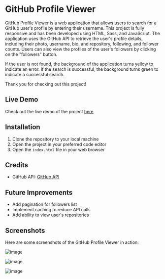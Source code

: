 # GitHub Profile Viewer

GitHub Profile Viewer is a web application that allows users to search for a GitHub user's profile by entering their username. This project is fully responsive and has been developed using HTML, Sass, and JavaScript. The application uses the GitHub API to retrieve the user's profile details, including their photo, username, bio, and repository, following, and follower counts. Users can also view the profiles of the user's followers by clicking on the "followers" button.

If the user is not found, the background of the application turns yellow to indicate an error. If the search is successful, the background turns green to indicate a successful search.

Thank you for checking out this project!

## Live Demo

Check out the live demo of the project [here](https://yasaminalizadeh.github.io/github-profile/).

## Installation

1. Clone the repository to your local machine
2. Open the project in your preferred code editor
3. Open the `index.html` file in your web browser

## Credits

- GitHub API: [GitHub API](https://docs.github.com/en/rest)

## Future Improvements

- Add pagination for followers list
- Implement caching to reduce API calls
- Add ability to view user's repositories

## Screenshots

Here are some screenshots of the GitHub Profile Viewer in action:

![image](https://user-images.githubusercontent.com/68509830/232152439-70ad25e0-95e5-462e-9795-16d68d1e3584.png)

![image](https://user-images.githubusercontent.com/68509830/232152539-9f2942c4-6d6f-4e97-be9c-328cf73e9266.png)

![image](https://user-images.githubusercontent.com/68509830/232152759-ebf9ee41-423b-4e51-b727-0e7d6f5cecd6.png)
